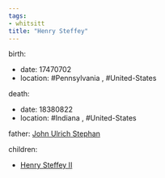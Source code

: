 ```yaml
---
tags:
- whitsitt
title: "Henry Steffey"
---
```


birth:
  - date: 17470702
  - location: #Pennsylvania , #United-States 

death:
  - date: 18380822
  - location: #Indiana , #United-States 

father: [John Ulrich Stephan](John%20Ulrich%20Stephan.md)  

children:
  - [Henry Steffey II](Henry%20Steffey%20II.md)
